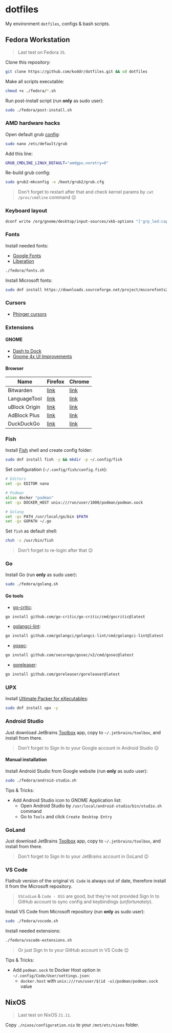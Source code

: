 # dotfiles

My environment `dotfiles`, configs & bash scripts.

## Fedora Workstation

> Last test on Fedora `35`.

Clone this repository:

```bash
git clone https://github.com/koddr/dotfiles.git && cd dotfiles
```

Make all scripts executable:

```bash
chmod +x ./fedora/*.sh
```

Run post-install script (run **only** as sudo user):

```bash
sudo ./fedora/post-install.sh
```

### AMD hardware hacks

Open default grub [config](https://wiki.archlinux.org/title/Kernel_parameters#GRUB):

```bash
sudo nano /etc/default/grub
```

Add this line:

```bash
GRUB_CMDLINE_LINUX_DEFAULT="amdgpu.noretry=0"
```

Re-build grub config:

```bash
sudo grub2-mkconfig -o /boot/grub2/grub.cfg
```

> Don't forget to restart after that and check kernel params by `cat /proc/cmdline` command 😉

### Keyboard layout

```bash
dconf write /org/gnome/desktop/input-sources/xkb-options "['grp_led:caps', 'lv3:ralt_switch', 'misc:typo', 'nbsp:level3', 'lv3:lsgt_switch', 'grp:shift_caps_switch']"
```

### Fonts

Install needed fonts:

- [Google Fonts](https://github.com/google/fonts)
- [Liberation](https://github.com/liberationfonts/liberation-fonts)

```bash
./fedora/fonts.sh
```

Install Microsoft fonts:

```bash
sudo dnf install https://downloads.sourceforge.net/project/mscorefonts2/rpms/msttcore-fonts-installer-2.6-1.noarch.rpm
```

### Cursors

- [Phinger cursors](https://github.com/phisch/phinger-cursors)

### Extensions

#### GNOME

- [Dash to Dock](https://extensions.gnome.org/extension/307/dash-to-dock/)
- [Gnome 4x UI Improvements](https://extensions.gnome.org/extension/4158/gnome-40-ui-improvements/)

#### Browser

| Name | Firefox | Chrome |
| --- | --- | --- |
| Bitwarden | [link](https://addons.mozilla.org/en-US/firefox/addon/bitwarden-password-manager/) | [link](https://chrome.google.com/webstore/detail/bitwarden-free-password-m/nngceckbapebfimnlniiiahkandclblb) |
| LanguageTool | [link](https://addons.mozilla.org/en-US/firefox/addon/languagetool/) | [link](https://chrome.google.com/webstore/detail/grammar-spell-checker-%E2%80%94-l/oldceeleldhonbafppcapldpdifcinji)
| uBlock Origin | [link](https://addons.mozilla.org/en-US/firefox/addon/ublock-origin/) | [link](https://chrome.google.com/webstore/detail/ublock-origin/cjpalhdlnbpafiamejdnhcphjbkeiagm)
| AdBlock Plus | [link](https://addons.mozilla.org/en-US/firefox/addon/adblock-plus/) | [link](https://chrome.google.com/webstore/detail/adblock-plus-free-ad-bloc/cfhdojbkjhnklbpkdaibdccddilifddb)
| DuckDuckGo | [link](https://addons.mozilla.org/en-US/firefox/addon/duckduckgo-for-firefox/) | [link](https://chrome.google.com/webstore/detail/duckduckgo-privacy-essent/bkdgflcldnnnapblkhphbgpggdiikppg) |

### Fish

Install [Fish](https://fishshell.com/) shell and create config folder:

```bash
sudo dnf install fish -y && mkdir -p ~/.config/fish
```

Set configuration (`~/.config/fish/config.fish`):

```bash
# Editors
set -gx EDITOR nano

# Podman
alias docker "podman"
set -gx DOCKER_HOST unix:///run/user/1000/podman/podman.sock

# Golang
set -gx PATH /usr/local/go/bin $PATH
set -gx GOPATH ~/.go
```

Set `fish` as default shell:

```bash
chsh -s /usr/bin/fish
```

> Don't forget to re-login after that 😉

### Go

Install Go (run **only** as sudo user):

```bash
sudo ./fedora/golang.sh
```

#### Go tools

- [go-critic](https://github.com/go-critic/go-critic):

```bash
go install github.com/go-critic/go-critic/cmd/gocritic@latest
```

- [golangci-lint](https://github.com/golangci/golangci-lint):

```bash
go install github.com/golangci/golangci-lint/cmd/golangci-lint@latest
```

- [gosec](https://github.com/securego/gosec):

```bash
go install github.com/securego/gosec/v2/cmd/gosec@latest
```

- [goreleaser](https://github.com/goreleaser/goreleaser):

```bash
go install github.com/goreleaser/goreleaser@latest
```

### UPX

Install [Ultimate Packer for eXecutables](https://github.com/upx/upx):

```bash
sudo dnf install upx -y
```

### Android Studio

Just download JetBrains [Toolbox](https://www.jetbrains.com/toolbox-app/) app, copy to `~/.jetbrains/toolbox`, and install from there.

> Don't forget to Sign In to your Google account in Android Studio 😉

#### Manual installation

Install Android Studio from Google website (run **only** as sudo user):

```bash
sudo ./fedora/android-studio.sh
```

Tips & Tricks:

- Add Android Studio icon to GNOME Application list:
  - Open Android Studio by `/usr/local/android-studio/bin/studio.sh` command
  - Go to `Tools` and click `Create Desktop Entry`

### GoLand

Just download JetBrains [Toolbox](https://www.jetbrains.com/toolbox-app/) app, copy to `~/.jetbrains/toolbox`, and install from there.

> Don't forget to Sign In to your JetBrains account in GoLand 😉

### VS Code

Flathub version of the original `VS Code` is always out of date, therefore install it from the Microsoft repository. 

> `VSCodium` & `Code - OSS` are good, but they're not provided Sign In to GitHub account to sync config and keybindings (_unfortunately_).

Install VS Code from Microsoft repository (run **only** as sudo user):

```bash
sudo ./fedora/vscode.sh
```

Install needed extensions:

```bash
./fedora/vscode-extensions.sh
```

> Or just Sign In to your GitHub account in VS Code 😉

Tips & Tricks:

- Add `podman.sock` to Docker Host option in `~/.config/Code/User/settings.json`:
  - `docker.host` with `unix:///run/user/$(id -u)/podman/podman.sock` value

## NixOS

> Last test on NixOS `21.11`.

Copy `./nixos/configuration.nix` to your `/mnt/etc/nixos` folder.
